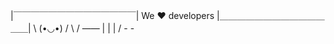 |￣￣￣￣￣￣￣￣￣￣￣￣￣￣|
      We ♥ developers
|＿＿＿＿＿＿＿＿＿＿＿＿＿＿|
        \ (•◡•) / 
         \     / 
           ——
          |   |
          |   /
          -   -
